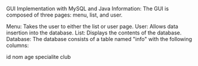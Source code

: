 GUI Implementation with MySQL and Java
Information:
The GUI is composed of three pages: menu, list, and user.

Menu: Takes the user to either the list or user page.
User: Allows data insertion into the database.
List: Displays the contents of the database.
Database:
The database consists of a table named "info" with the following columns:

id
nom
age
specialite
club
